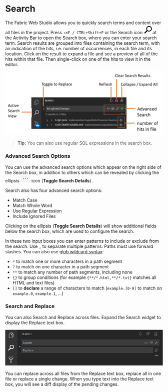 <web>

# Search 

The Fabric Web Studio allows you to quickly search terms and content over all files in the project.  Press `⇧⌘F / CTRL+Shift+F` or the Search icon ![search](images/web/search.png)at the Activity Bar to open the Search box, where you can enter your search term. Search results are grouped into files containing the search term, with an indication of the hits, i.e. number of occurrences, in each file and its location. Click on the result to expand a file and see a preview of all of the hits within that file. Then single-click on one of the hits to view it in the editor.

![search base](images/web/22_1_search.png)

>**Tip:** You can also use regular SQL expressions in the search box.



### Advanced Search Options

You can use the advanced search options which appear on the right side of the Search box, in addition to others which can be revealed by clicking the ellipsis ![](images/web/ellipsis.PNG) icon (**Toggle Search Details**) .

Search also has four advanced search options:

- Match Case
- Match Whole Word
- Use Regular Expression
- Include Ignored Files

Clicking on the ellipsis (**Toggle Search Details**) will show additional fields below the search box, which are used to configure the search.

In these two input boxes you can enter patterns to include or exclude from the search. Use `,` to separate multiple patterns. Paths must use forward slashes. You can also use [glob wildcard syntax](https://en.wikipedia.org/wiki/Glob_(programming)):

* `*` to match one or more characters in a path segment
* `?` to match on one character in a path segment
* `**` to match any number of path segments, including none
* `{}` to group conditions (for example `{**/*.html,**/*.txt}` matches all HTML and text files)
* `[]` to **declare** a range of characters to match (`example.[0-9]` to match on `example.0`, `example.1`, …)

### Search and Replace

You can also Search and Replace across files. Expand the Search widget to display the Replace text box.

![search and replace](images/web/22_2_global_search_replace.png)

You can replace across all files from the Replace text box, replace all in one file or replace a single change. When you type text into the Replace text box, you will see a diff display of the pending changes.

</web>
